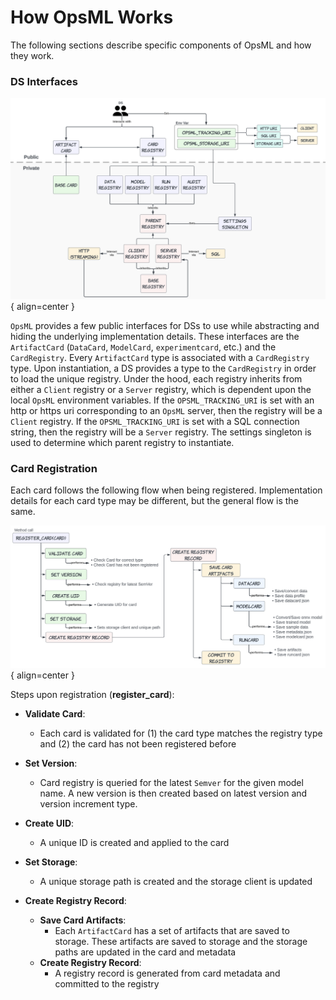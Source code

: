 # How OpsML Works

The following sections describe specific components of OpsML and how they work.

### DS Interfaces

![](interfaces.png){ align=center }

`OpsML` provides a few public interfaces for DSs to use while abstracting and hiding the underlying implementation details. These interfaces are the `ArtifactCard` (`DataCard`, `ModelCard`, `experimentcard`, etc.) and the `CardRegistry`. Every `ArtifactCard` type is associated with a `CardRegistry` type. Upon instantiation, a DS provides a type to the `CardRegistry` in order to load the unique registry. Under the hood, each registry inherits from either a `Client` registry or a `Server` registry, which is dependent upon the local `OpsML` environment variables. If the `OPSML_TRACKING_URI` is set with an http or https uri corresponding to an `OpsML` server, then the registry will be a `Client` registry. If the `OPSML_TRACKING_URI` is set with a SQL connection string, then the registry will be a `Server` registry. The settings singleton is used to determine which parent registry to instantiate.

### Card Registration

Each card follows the following flow when being registered. Implementation details for each card type may be different, but the general flow is the same.

![](registration-flow.png){ align=center }

Steps upon registration (**register_card**):

- **Validate Card**: 
    - Each card is validated for (1) the card type matches the registry type and (2) the card has not been registered before

- **Set Version**: 
    - Card registry is queried for the latest `Semver` for the given model name. A new version is then created based on latest version and version increment type.

- **Create UID**: 
    - A unique ID is created and applied to the card

- **Set Storage**: 
    - A unique storage path is created and the storage client is updated

- **Create Registry Record**: 
    - **Save Card Artifacts**:
      - Each `ArtifactCard` has a set of artifacts that are saved to storage. These artifacts are saved to storage and the storage paths are updated in the card and metadata
    - **Create Registry Record**:
      - A registry record is generated from card metadata and committed to the registry

